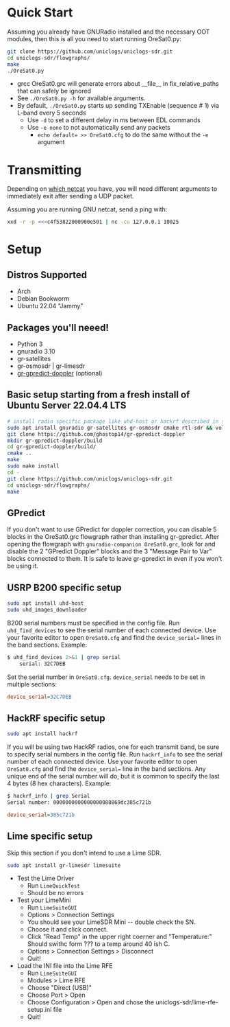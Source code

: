 # Quick Start
Assuming you already have GNURadio installed and the necessary OOT modules, then this is all you need to start running OreSat0.py:
```bash
git clone https://github.com/uniclogs/uniclogs-sdr.git
cd uniclogs-sdr/flowgraphs/
make
./OreSat0.py
```

* grcc OreSat0.grc will generate errors about \_\_file\_\_ in fix_relative_paths that can safely be ignored
* See `./OreSat0.py -h` for available arguments.
* By default, `./OreSat0.py` starts up sending TXEnable (sequence # 1) via L-band every 5 seconds
  * Use `-d` to set a different delay in ms between EDL commands
  * Use `-e none` to not automatically send any packets
    * `echo default= >> OreSat0.cfg` to do the same without the `-e` argument

# Transmitting
Depending on [which netcat](https://stackoverflow.com/a/75431334/7308581) you have, you will need different arguments to immediately exit after sending a UDP packet.

Assuming you are running GNU netcat, send a ping with:

```bash
xxd -r -p <<<c4f53822000900e501 | nc -cu 127.0.0.1 10025
```

# Setup

## Distros Supported
* Arch
* Debian Bookworm
* Ubuntu 22.04 "Jammy"

## Packages you'll neeed!
* Python 3
* gnuradio 3.10
* gr-satellites
* gr-osmosdr | gr-limesdr
* [gr-gpredict-doppler](https://github.com/ghostop14/gr-gpredict-doppler) (optional)

## Basic setup starting from a fresh install of Ubuntu Server 22.04.4 LTS
```bash
# install radio specific package like uhd-host or hackrf described in sections below
sudo apt install gnuradio gr-satellites gr-osmosdr cmake rtl-sdr && volk_profile
git clone https://github.com/ghostop14/gr-gpredict-doppler
mkdir gr-gpredict-doppler/build
cd gr-gpredict-doppler/build/
cmake ..
make
sudo make install
cd -
git clone https://github.com/uniclogs/uniclogs-sdr.git
cd uniclogs-sdr/flowgraphs/
make
```

## GPredict
If you don't want to use GPredict for doppler correction, you can disable 5 blocks in the OreSat0.grc flowgraph rather than installing gr-gpredict. After opening the flowgraph with `gnuradio-companion OreSat0.grc`, look for and disable the 2 "GPredict Doppler" blocks and the 3 "Message Pair to Var" blocks connected to them. It is safe to leave gr-gpredict in even if you won't be using it.

## USRP B200 specific setup
```bash
sudo apt install uhd-host
sudo uhd_images_downloader
```

B200 serial numbers must be specified in the config file. Run `uhd_find_devices` to see the serial number of each connected device. Use your favorite editor to open `OreSat0.cfg` and find the `device_serial=` lines in the band sections. Example:

```bash
$ uhd_find_devices 2>&1 | grep serial
    serial: 32C7DEB
```

Set the serial number in `OreSat0.cfg`. `device_serial` needs to be set in multiple sections:
```ini
device_serial=32C7DEB
```

## HackRF specific setup
```bash
sudo apt install hackrf
```
If you will be using two HackRF radios, one for each transmit band, be sure to specify serial numbers in the config file. Run `hackrf_info` to see the serial number of each connected device. Use your favorite editor to open `OreSat0.cfg` and find the `device_serial=` line in the band sections. Any unique end of the serial number will do, but it is common to specify the last 4 bytes (8 hex characters). Example:

```bash
$ hackrf_info | grep Serial
Serial number: 0000000000000000088869dc385c721b
```

```ini
device_serial=385c721b
```

## Lime specific setup
Skip this section if you don't intend to use a Lime SDR.
```bash
sudo apt install gr-limesdr limesuite
```

* Test the Lime Driver
   * Run `LimeQuickTest`
   * Should be no errors
* Test your LimeMini
   * Run `LimeSuiteGUI`
   * Options > Connection Settings 
   * You should see your LimeSDR Mini -- double check the SN.
   * Choose it and click connect.
   * Click "Read Temp" in the upper right coerner and "Temperature:" Should swithc form ??? to a temp around 40 ish C.
   * Options > Connection Settings > Disconnect 
   * Quit!
* Load the INI file into the Lime RFE
   * Run `LimeSuiteGUI`
   * Modules > Lime RFE
   * Choose "Direct (USB)"
   * Choose Port > Open
   * Choose Configuration > Open  and chose the uniclogs-sdr/lime-rfe-setup.ini file
   * Quit!

